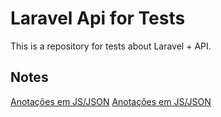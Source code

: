 # Laravel Api for Tests
This is a repository for tests about Laravel + API.

## Notes
[Anotações em JS/JSON](https://repl.it/@valdinei/learne-laravel)
[Anotações em JS/JSON](https://gitlab.com/snippets/1754464/raw)